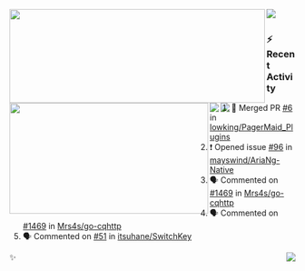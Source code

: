 <p>
  <p>
  <img align="left" width="450" height="165" src="https://github-readme-stats.vercel.app/api?username=lowking&bg_color=0D1116&theme=synthwave&show_icons=true&hide_border=true&line_height=20&title_color=4E7C65&icon_color=555&show_owner=true&text_color=777&count_private=true"/>
  </p>
  <p>
  <img align="left" width="350" height="195" src="https://github-readme-stats.vercel.app/api/top-langs/?layout=compact&username=lowking&bg_color=0D1116&theme=synthwave&show_icons=true&hide_border=true&line_height=20&title_color=4E7C65&icon_color=555&show_owner=true&text_color=777&hide&langs_count=4"/>
  </p>
  <p>
    <a align="left" href="https://t.me/Violettoy_bot"><img src="https://img.shields.io/badge/Telegram-%2352A4DB.svg?&style=social&logo=telegram&logoColor=white" /></a>&nbsp;&nbsp;
    <img align="left" src="https://github.com/lowking/lowking/workflows/Waka%20Readme/badge.svg" />&nbsp;&nbsp;
    <img align="left" src="https://github.com/lowking/lowking/workflows/Activity%20Readme/badge.svg" />
  </p>
</p>

### :zap: Recent Activity

<!--START_SECTION:activity-->
1. 🎉 Merged PR [#6](https://github.com/lowking/PagerMaid_Plugins/pull/6) in [lowking/PagerMaid_Plugins](https://github.com/lowking/PagerMaid_Plugins)
2. ❗️ Opened issue [#96](https://github.com/mayswind/AriaNg-Native/issues/96) in [mayswind/AriaNg-Native](https://github.com/mayswind/AriaNg-Native)
3. 🗣 Commented on [#1469](https://github.com/Mrs4s/go-cqhttp/issues/1469) in [Mrs4s/go-cqhttp](https://github.com/Mrs4s/go-cqhttp)
4. 🗣 Commented on [#1469](https://github.com/Mrs4s/go-cqhttp/issues/1469) in [Mrs4s/go-cqhttp](https://github.com/Mrs4s/go-cqhttp)
5. 🗣 Commented on [#51](https://github.com/itsuhane/SwitchKey/issues/51) in [itsuhane/SwitchKey](https://github.com/itsuhane/SwitchKey)
<!--END_SECTION:activity-->

✨<img align="right" src="http://profile-counter.glitch.me/lowking/count.svg"/>

